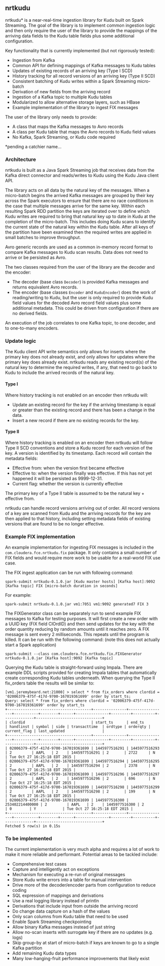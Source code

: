 ## nrtkudu
nrtkudu* is a near-real-time ingestion library for Kudu built on Spark Streaming. The goal of the library is to implement common ingestion logic and then only require the user of the library to provide the mappings of the arriving data fields to the Kudu table fields plus some additional configuration.

Key functionality that is currently implemented (but not rigorously tested):
- Ingestion from Kafka
- Common API for defining mappings of Kafka messages to Kudu tables
- Updates of existing records of an arriving key (Type I SCD)
- History tracking for all record versions of an arriving key (Type II SCD)
- Consistent batching of Kudu writes within a Spark Streaming micro-batch
- Derivation of new fields from the arriving record
- Ingestion of a Kafka topic to multiple Kudu tables
- Modularized to allow alternative storage layers, such as HBase
- Example implementation of the library to ingest FIX messages

The user of the library only needs to provide:
- A class that maps the Kafka messages to Avro records
- A class per Kudu table that maps the Avro records to Kudu field values
- No Kafka, Spark Streaming, or Kudu code required

*pending a catchier name...

### Architecture

nrtkudu is built as a Java Spark Streaming job that receives data from the Kafka direct connector and reads/writes to Kudu using the Kudu Java client API.

The library acts on all data by the natural key of the messages. When a micro-batch begins the arrived Kafka messages are grouped by their key across the Spark executors to ensure that there are no race conditions in the case that multiple messages arrive for the same key. Within each resulting Spark RDD partition the keys are iterated over to define which Kudu writes are required to bring that natural key up to date in Kudu at the completion of the micro-batch. This includes doing Kudu scans to identify the current state of the natural key within the Kudu table. After all keys of the partition have been examined then the required writes are applied in small batches to improve throughput.

Avro generic records are used as a common in-memory record format to compare Kafka messages to Kudu scan results. Data does not need to arrive or be persisted as Avro.

The two classes required from the user of the library are the decoder and the encoder:
- The decoder (base class `Decoder`) is provided Kafka messages and returns equivalent Avro records.
- The encoder (base classes `Encoder` and `KuduEncoder`) does the work of reading/writing to Kudu, but the user is only required to provide Kudu field values for the decoded Avro record field values plus some additional metadata. This could be driven from configuration if there are no derived fields.

An execution of the job correlates to one Kafka topic, to one decoder, and to one-to-many encoders.

### Update logic

The Kudu client API write semantics only allows for inserts where the primary key does not already exist, and only allows for updates where the primary key does already exist. nrtkudu reads any existing record(s) of the natural key to determine the required writes, if any, that need to go back to Kudu to include the arrived records of the natural key.

#### Type I

Where history tracking is not enabled on an encoder then nrtkudu will:
- Update an existing record for the key if the arriving timestamp is equal or greater than the existing record and there has been a change in the data.
- Insert a new record if there are no existing records for the key.

#### Type II

Where history tracking is enabled on an encoder then nrtkudu will follow Type II SCD conventions and store a Kudu record for each version of the key. A version is identified by its timestamp. Each record will contain the metadata fields:
- Effective from: when the version first became effective
- Effective to: when the version finally was effective. If this has not yet happened it will be persisted as 9999-12-31.
- Current flag: whether the version is currently effective

The primary key of a Type II table is assumed to be the natural key + effective from.

nrtkudu can handle record versions arriving out of order. All record versions of a key are scanned from Kudu and the arriving records for the key are then applied to that history, including setting metadata fields of existing versions that are found to be no longer effective.

### Example FIX implementation

An example implementation for ingesting FIX messages is included in the `com.cloudera.fce.nrtkudu.fix` package. It only contains a small number of FIX fields and would require more work to be usable for a real-world FIX use case.

The FIX ingest application can be run with following command:

    spark-submit nrtkudu-0.1.0.jar [Kudu master hosts] [Kafka host]:9092 [Kafka topic] FIX [micro-batch duration in seconds]
    
For example:

    spark-submit nrtkudu-0.1.0.jar vm1:7051 vm1:9092 generated7 FIX 3

The FIXGenerator class can be separately run to send example FIX messages to Kafka for testing purposes. It will first create a new order with a UUID key (FIX field ClOrdID) and then send updates for the key with the order quantity reducing by random amounts until it reaches zero. A FIX message is sent every 2 milliseconds. This repeats until the program is killed. It can be run with the following command: (note this does not actually start a Spark application)

    spark-submit --class com.cloudera.fce.nrtkudu.fix.FIXGenerator nrtkudu-0.1.0.jar [Kafka host]:9092 [Kafka topic]

Querying the Kudu table is straight-forward using Impala. There are example DDL scripts provided for creating Impala tables that automatically create corresponding Kudu tables underneath. When querying the Type II fix_orders table the results will be similar to:

    [vm1.jeremybeard.net:21000] > select * from fix_orders where clordid = '02006379-475f-417d-9700-167019361699' order by start_ts;
    Query: select * from fix_orders where clordid = '02006379-475f-417d-9700-167019361699' order by start_ts
    +--------------------------------------+---------------+-----------------+-----------+--------+------+---------------+---------+----------+--------------+------------------------------+
    | clordid                              | start_ts      | end_ts          | handlinst | symbol | side | transacttime  | ordtype | orderqty | current_flag | last_updated                 |
    +--------------------------------------+---------------+-----------------+-----------+--------+------+---------------+---------+----------+--------------+------------------------------+
    | 02006379-475f-417d-9700-167019361699 | 1445977516291 | 1445977516293   | 2         | AAPL   | 2    | 1445977516291 | 2       | 2722     | N            | Tue Oct 27 16:25:18 EDT 2015 |
    | 02006379-475f-417d-9700-167019361699 | 1445977516294 | 1445977516295   | 2         | AAPL   | 2    | 1445977516294 | 2       | 2378     | N            | Tue Oct 27 16:25:18 EDT 2015 |
    | 02006379-475f-417d-9700-167019361699 | 1445977516296 | 1445977516297   | 2         | AAPL   | 2    | 1445977516296 | 2       | 696      | N            | Tue Oct 27 16:25:18 EDT 2015 |
    | 02006379-475f-417d-9700-167019361699 | 1445977516298 | 1445977516299   | 2         | AAPL   | 2    | 1445977516298 | 2       | 199      | N            | Tue Oct 27 16:25:18 EDT 2015 |
    | 02006379-475f-417d-9700-167019361699 | 1445977516300 | 253402214400000 | 2         | AAPL   | 2    | 1445977516300 | 2       | 0        | Y            | Tue Oct 27 16:25:18 EDT 2015 |
    +--------------------------------------+---------------+-----------------+-----------+--------+------+---------------+---------+----------+--------------+------------------------------+
    Fetched 5 row(s) in 0.15s

### To be implemented

The current implementation is very much alpha and requires a lot of work to make it more reliable and performant. Potential areas to be tackled include:

- Comprehensive test cases
- Capture and intelligently act on exceptions
- Mechanism for executing a re-run of original messages
- Store Kudu write errors into a table for manual intervention
- Drive more of the decoder/encoder parts from configuration to reduce coding
- SQL expression of mappings and derivations
- Use a real logging library instead of println
- Derivations that include input from outside the arriving record
- Do change data capture on a hash of the values
- Only scan columns from Kudu table that need to be used
- Enable Spark Streaming checkpointing
- Allow binary Kafka messages instead of just string
- Allow no-scan inserts with surrogate key if there are no updates (e.g. logs)
- Skip group-by at start of micro-batch if keys are known to go to a single Kafka partition
- Add remaining Kudu data types
- Many low-hanging-fruit performance improvements that likely exist